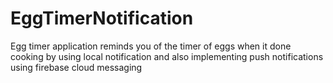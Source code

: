 # EggTimerNotification
 Egg timer application reminds you of the timer of eggs when it done cooking by using local notification and also implementing push notifications using firebase cloud messaging 
